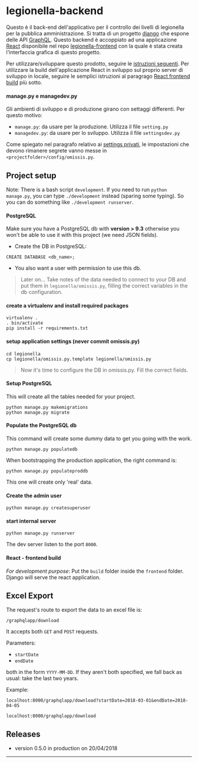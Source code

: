 # legionella-backend

Questo è il back-end dell'applicativo per il controllo dei livelli di legionella
per la pubblica amministrazione.
Si tratta di un progetto [django](https://www.djangoproject.com/) che espone
delle API [GraphQL](https://graphql.org/).
Questo backend è accoppiato ad una applicazione [React](https://reactjs.org/)
disponibile nel repo [legionella-frontend](https://github.com/RedTurtle/legionella-frontend) con
la quale è stata creata l'interfaccia grafica di questo progetto.


Per utilizzare/sviluppare questo prodotto, seguire le [istruzioni seguenti](#project-setup).
Per utilizzare la build dell'applicazione React in sviluppo sul proprio server di sviluppo in locale, seguire le semplici istruzioni al paragrago [React frontend build](#react---frontend-build) più sotto.


#### manage.py e managedev.py

Gli ambienti di sviluppo e di produzione girano con settaggi differenti.
Per questo motivo:
- `manage.py`: da usare per la produzione. Utilizza il file `setting.py`
- `managedev.py`: da usare per lo sviluppo. Utilizza il file `settingsdev.py`

Come spiegato nel paragrafo relativo ai
[settings privati](#setup-application-settings-never-commit-omissispy), le
impostazioni che devono rimanere segrete vanno messe in
`<projectfolder>/config/omissis.py`.


## Project setup

Note: There is a bash script `development`. If you need to run `python manage.py`,
you can type `./development` instead (sparing some typing). So you can do
something like `./development runserver`.


#### PostgreSQL

Make sure you have a PostgreSQL db with **version > 9.3** otherwise you won't be
able to use it with this project (we need JSON fields).

- Create the DB in PostgreSQL:

```
CREATE DATABASE <db_name>;
```

- You also want a user with permission to use this db.

> Later on...
> Take notes of the data needed to connect to your DB and put them in
> `legionella/omissis.py`, filling the correct variables in the db configuration.


#### create a virtualenv and install required packages

```
virtualenv .
. bin/activate
pip install -r requirements.txt
```


#### setup application settings (never commit omissis.py)

```
cd legionella
cp legionella/omissis.py.template legionella/omissis.py
```

> Now it's time to configure the DB in omissis.py. Fill the correct fields.


#### Setup PostgreSQL

This will create all the tables needed for your project.

```
python manage.py makemigrations
python manage.py migrate
```


#### Populate the PostgreSQL db

This command will create some dummy data to get you going with the work.

```
python manage.py populatedb
```

When bootstrapping the production application, the right command is:

```
python manage.py populateproddb
```

This one will create only 'real' data.


#### Create the admin user

```
python manage.py createsuperuser
```


#### start internal server

```
python manage.py runserver
```

The dev server listen to the port `8000`.


#### React - frontend build

*For development purpose*: Put the `build` folder inside the `frontend` folder.
Django will serve the react application.


## Excel Export

The request's route to export the data to an excel file is:

    /graphqlapp/download

It accepts both `GET` and `POST` requests.

Parameters:

- `startDate`
- `endDate`

both in the form `YYYY-MM-DD`. If they aren't both specified, we fall back as
usual: take the last two years.

Example:

    localhost:8000/graphqlapp/download?startDate=2018-03-01&endDate=2018-04-05

    localhost:8000/graphqlapp/download


## Releases

- version 0.5.0 in production on 20/04/2018


---
